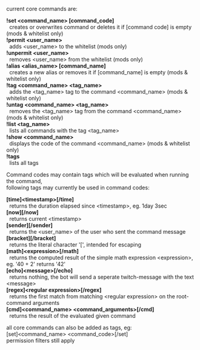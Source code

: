 
current core commands are:

__!set &lt;command_name> [command_code]__  
&nbsp;&nbsp;creates or overwrites command or deletes it if [command code] is empty (mods & whitelist only)  
__!permit &lt;user_name>__  
&nbsp;&nbsp;adds &lt;user_name> to the whitelist (mods only)  
__!unpermit &lt;user_name>__  
&nbsp;&nbsp;removes &lt;user_name> from the whitelist (mods only)  
__!alias &lt;alias_name> [command_name]__  
&nbsp;&nbsp;creates a new alias or removes it if [command_name] is empty (mods & whitelist only)  
__!tag &lt;command_name> &lt;tag_name>__  
&nbsp;&nbsp;adds the &lt;tag_name> tag to the command &lt;command_name> (mods & whitelist only)  
__!untag &lt;command_name> &lt;tag_name>__  
&nbsp;&nbsp;removes the &lt;tag_name> tag from the command &lt;command_name> (mods & whitelist only)  
__!list &lt;tag_name>__  
&nbsp;&nbsp;lists all commands with the tag &lt;tag_name>  
__!show &lt;command_name>__  
&nbsp;&nbsp;displays the code of the command &lt;command_name> (mods & whitelist only)  
__!tags__  
&nbsp;&nbsp;lists all tags


Command codes may contain tags which will be evaluated when running the command,  
following tags may currently be used in command codes:

__[time]&lt;timestamp>[/time]__  
&nbsp;&nbsp;returns the duration elapsed since &lt;timestamp>, eg. 1day 3sec  
__[now][/now]__  
&nbsp;&nbsp;returns current &lt;timestamp>  
__[sender][/sender]__  
&nbsp;&nbsp;returns the &lt;user_name> of the user who sent the command message  
__[bracket][/bracket]__  
&nbsp;&nbsp;returns the literal character '[', intended for escaping  
__[math]&lt;expression>[/math]__  
&nbsp;&nbsp;returns the computed result of the simple math expression &lt;expression>, eg. '40 + 2' returns '42'  
__[echo]&lt;message>[/echo]__  
&nbsp;&nbsp;returns nothing, the bot will send a seperate twitch-message with the text &lt;message>  
__[regex]&lt;regular expression>[/regex]__  
&nbsp;&nbsp;returns the first match from matching &lt;regular expression> on the root-command arguments  
__[cmd]&lt;command_name> &lt;command_arguments>[/cmd]__  
&nbsp;&nbsp;returns the result of the evaluated given command  

all core commands can also be added as tags, eg:  
[set]&lt;command_name> &lt;command_code>[/set]  
permission filters still apply
